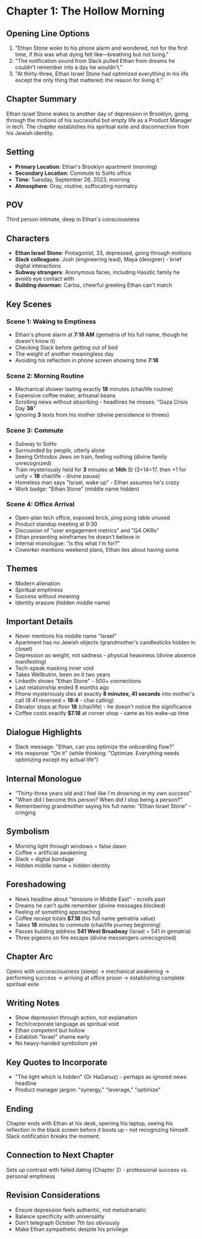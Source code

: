 # Chapter 1: The Hollow Morning

## Opening Line Options
1. "Ethan Stone woke to his phone alarm and wondered, not for the first time, if this was what dying felt like—breathing but not living."
2. "The notification sound from Slack pulled Ethan from dreams he couldn't remember into a day he wouldn't."
3. "At thirty-three, Ethan Israel Stone had optimized everything in his life except the only thing that mattered: the reason for living it."

## Chapter Summary
Ethan Israel Stone wakes to another day of depression in Brooklyn, going through the motions of his successful but empty life as a Product Manager in tech. The chapter establishes his spiritual exile and disconnection from his Jewish identity.

## Setting
- **Primary Location**: Ethan's Brooklyn apartment (morning)
- **Secondary Location**: Commute to SoHo office
- **Time**: Tuesday, September 26, 2023, morning
- **Atmosphere**: Gray, routine, suffocating normalcy

## POV
Third person intimate, deep in Ethan's consciousness

## Characters
- **Ethan Israel Stone**: Protagonist, 33, depressed, going through motions
- **Slack colleagues**: Josh (engineering lead), Maya (designer) - brief digital interactions
- **Subway strangers**: Anonymous faces, including Hasidic family he avoids eye contact with
- **Building doorman**: Carlos, cheerful greeting Ethan can't match

## Key Scenes

### Scene 1: Waking to Emptiness
- Ethan's phone alarm at **7:18 AM** (gematria of his full name, though he doesn't know it)
- Checking Slack before getting out of bed
- The weight of another meaningless day
- Avoiding his reflection in phone screen showing time **7:18**

### Scene 2: Morning Routine
- Mechanical shower lasting exactly **18** minutes (chai/life routine)
- Expensive coffee maker, artisanal beans
- Scrolling news without absorbing - headlines he misses: "Gaza Crisis Day **36**" 
- Ignoring **3** texts from his mother (divine persistence in threes)

### Scene 3: Commute
- Subway to SoHo
- Surrounded by people, utterly alone
- Seeing Orthodox Jews on train, feeling nothing (divine family unrecognized)
- Train mysteriously held for **3** minutes at **14th** St (3+14=17, then +1 for unity = **18** chai/life - divine pause)
- Homeless man says "Israel, wake up" - Ethan assumes he's crazy
- Work badge: "Ethan Stone" (middle name hidden)

### Scene 4: Office Arrival
- Open-plan tech office, exposed brick, ping pong table unused
- Product standup meeting at 9:30
- Discussion of "user engagement metrics" and "Q4 OKRs"
- Ethan presenting wireframes he doesn't believe in
- Internal monologue: "Is this what I'm for?"
- Coworker mentions weekend plans, Ethan lies about having some

## Themes
- Modern alienation
- Spiritual emptiness  
- Success without meaning
- Identity erasure (hidden middle name)

## Important Details
- Never mentions his middle name "Israel"
- Apartment has no Jewish objects (grandmother's candlesticks hidden in closet)
- Depression as weight, not sadness - physical heaviness (divine absence manifesting)
- Tech-speak masking inner void
- Takes Wellbutrin, been on it two years
- LinkedIn shows "Ethan Stone" - 500+ connections
- Last relationship ended 8 months ago
- Phone mysteriously dies at exactly **8 minutes, 41 seconds** into mother's call (8:41 reversed = **18:4** - chai calling)
- Elevator stops at floor **18** (chai/life) - he doesn't notice the significance
- Coffee costs exactly **$7.18** at corner shop - same as his wake-up time

## Dialogue Highlights
- Slack message: "Ethan, can you optimize the onboarding flow?"
- His response: "On it" (while thinking: "Optimize. Everything needs optimizing except my actual life")

## Internal Monologue
- "Thirty-three years old and I feel like I'm drowning in my own success"
- "When did I become this person? When did I stop being a person?"
- Remembering grandmother saying his full name: "Ethan Israel Stone" - cringing

## Symbolism
- Morning light through windows = false dawn
- Coffee = artificial awakening
- Slack = digital bondage
- Hidden middle name = hidden identity

## Foreshadowing
- News headline about "tensions in Middle East" - scrolls past
- Dreams he can't quite remember (divine messages blocked)
- Feeling of something approaching
- Coffee receipt totals **$7.18** (his full name gematria value)
- Takes **18** minutes to commute (chai/life journey beginning)
- Passes building address **541 West Broadway** (Israel = 541 in gematria)
- Three pigeons on fire escape (divine messengers unrecognized)

## Chapter Arc
Opens with unconsciousness (sleep) → mechanical awakening → performing success → arriving at office prison → establishing complete spiritual exile

## Writing Notes
- Show depression through action, not explanation
- Tech/corporate language as spiritual void
- Ethan competent but hollow
- Establish "Israel" shame early
- No heavy-handed symbolism yet

## Key Quotes to Incorporate
- "The light which is hidden" (Or HaGanuz) - perhaps as ignored news headline
- Product manager jargon: "synergy," "leverage," "optimize"

## Ending
Chapter ends with Ethan at his desk, opening his laptop, seeing his reflection in the black screen before it boots up - not recognizing himself. Slack notification breaks the moment.

## Connection to Next Chapter
Sets up contrast with failed dating (Chapter 2) - professional success vs. personal emptiness

## Revision Considerations
- Ensure depression feels authentic, not melodramatic
- Balance specificity with universality
- Don't telegraph October 7th too obviously
- Make Ethan sympathetic despite his privilege